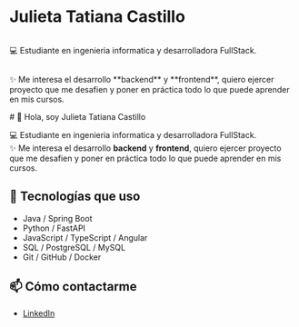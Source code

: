 <style>
  .divPresentacion{
    display: flex;
    flex-direction: column;
    justify-content: center;
  }
</style>
<div class="divPresentacion">
  <h1>Julieta Tatiana Castillo</h1>
  <p>💻 Estudiante en ingenieria informatica y desarrolladora FullStack.</p>
  <p>✨ Me interesa el desarrollo **backend** y **frontend**, quiero ejercer proyecto que me desafien y poner en práctica todo lo que puede aprender en mis cursos.</p>
</div>
# 👋 Hola, soy Julieta Tatiana Castillo

💻 Estudiante en ingenieria informatica y desarrolladora FullStack.  
✨ Me interesa el desarrollo **backend** y **frontend**, quiero ejercer proyecto que me desafien y poner en práctica todo lo que puede aprender en mis cursos.  

## 🚀 Tecnologías que uso
- Java / Spring Boot  
- Python / FastAPI  
- JavaScript / TypeScript / Angular  
- SQL / PostgreSQL / MySQL  
- Git / GitHub / Docker

## 📫 Cómo contactarme
- [LinkedIn](https://www.linkedin.com/in/julieta-tatiana-castillo/)  
